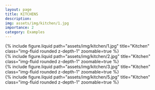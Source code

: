 ```yaml
---
layout: page
title: KITCHENS
description:
img: assets/img/kitchen/1.jpg
importance: 2
category: Examples
---
```


<div class="row">
    <div class="col-sm mt-3 mt-md-0">
        {% include figure.liquid path="assets/img/kitchen/1.jpg" title="Kitchen" class="img-fluid rounded z-depth-1" zoomable=true %}
    </div>
    <div class="col-sm mt-3 mt-md-0">
        {% include figure.liquid path="assets/img/kitchen/2.jpg" title="Kitchen" class="img-fluid rounded z-depth-1" zoomable=true %}
    </div>
</div>

<div class="row">
    <div class="col-sm mt-3 mt-md-0">
        {% include figure.liquid path="assets/img/kitchen/3.jpg" title="Kitchen" class="img-fluid rounded z-depth-1" zoomable=true %}
    </div>
    <div class="col-sm mt-3 mt-md-0">
        {% include figure.liquid path="assets/img/kitchen/5.jpg" title="Kitchen" class="img-fluid rounded z-depth-1" zoomable=true %}
    </div>
</div>
